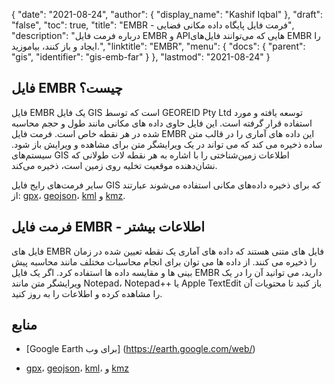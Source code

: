 {
  "date": "2021-08-24",
  "author": {
    "display_name": "Kashif Iqbal"
},
  "draft": "false",
  "toc": true,
  "title": "EMBR - فرمت فایل پایگاه داده مکانی فضایی",
  "description": "درباره فرمت فایل EMBR و APIهایی که می‌توانند فایل‌های EMBR را ایجاد و باز کنند، بیاموزید.",
  "linktitle": "EMBR",
  "menu": {
    "docs": {
      "parent": "gis",
      "identifier": "gis-emb-far"
}
},
  "lastmod": "2021-08-24"
}

## فایل EMBR چیست؟

فایل EMBR یک فایل GIS است که توسط GEOREID Pty Ltd توسعه یافته و مورد استفاده قرار گرفته است. این فایل حاوی داده های مکانی مانند طول و حجم محاسبه شده در هر نقطه خاص است. فرمت فایل EMBR این داده های آماری را در قالب متن ساده ذخیره می کند که می تواند در یک ویرایشگر متن برای مشاهده و ویرایش باز شود. سیستم‌های GIS اطلاعات زمین‌شناختی را با اشاره به هر نقطه لات طولانی که نشان‌دهنده موقعیت تخلیه روی زمین است، ذخیره می‌کند.

سایر فرمت‌های رایج فایل GIS که برای ذخیره داده‌های مکانی استفاده می‌شوند عبارتند از: [gpx](/gis/gpx/)، [geojson](/gis/geojson/)، [kml](/gis/kml/) و [kmz](/gis/kmz/).

## فرمت فایل EMBR - اطلاعات بیشتر

فایل های EMBR فایل های متنی هستند که داده های آماری یک نقطه تعیین شده در زمان را ذخیره می کنند. از داده ها می توان برای انجام محاسبات مختلف مانند محاسبه پیش بینی ها و مقایسه داده ها استفاده کرد. اگر یک فایل EMBR دارید، می توانید آن را در یک ویرایشگر متن مانند Notepad، Notepad++ یا Apple TextEdit باز کنید تا محتویات آن را مشاهده کرده و اطلاعات را به روز کنید.

## منابع

* [Google Earth برای وب] (https://earth.google.com/web/)

* [gpx](/gis/gpx/)، [geojson](/gis/geojson/)، [kml](/gis/kml/)، و [kmz](/gis/kmz/)


